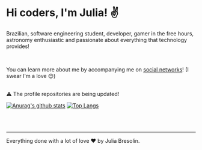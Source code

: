 # Hi coders, I'm Julia! ✌ <br>

<p>
Brazilian, software engineering student, developer, gamer in the free hours, astronomy enthusiastic and passionate about everything that technology provides!
</p>
<br>
<p>
 You can learn more about me by accompanying me on <a target="_blank" href="https://linktr.ee/juliabresolin">social networks</a>! (I swear I'm a love 😊)
</p>
<br>
⚠ The profile repositories are being updated!
<br>

[![Anurag's github stats](https://github-readme-stats.vercel.app/api?username=jbresolinn&count_private=true&show_icons=true&theme=graywhite&hide=contribs,prs)](https://github.com/anuraghazra/github-readme-stats)
[![Top Langs](https://github-readme-stats.vercel.app/api/top-langs/?username=jbresolinn&layout=compact&theme=vue)](https://github.com/anuraghazra/github-readme-stats)

<br>
<br>

---

Everything done with a lot of love ❤ by Julia Bresolin.
